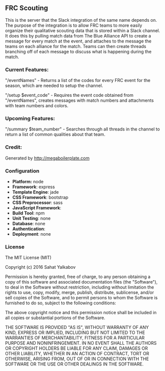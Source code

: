 ## FRC Scouting
This is the server that the Slack integration of the same name depends on. The purpose of the integration is to allow FRC teams to more easily organize their qualitative scouting data that is stored within a Slack channel. It does this by pulling match data from The Blue Alliance API to create a message for every match at the event, and attaches to the message the teams on each alliance for the match. Teams can then create threads branching off of each message to discuss what is happening during the match. 

### Current Features:

"/eventNames" - Returns a list of the codes for every FRC event for the season, which are needed to setup the channel.

"/setup $event_code" - Requires the event code obtained from "/eventNames", creates messages with match numbers and attachments with team numbers and colors.

### Upcoming Features:

"/summary $team_number" - Searches through all threads in the channel to return a list of common qualities about that team.

### Credit:
Generated by http://megaboilerplate.com

### Configuration
- **Platform:** node
- **Framework**: express
- **Template Engine**: jade
- **CSS Framework**: bootstrap
- **CSS Preprocessor**: sass
- **JavaScript Framework**: 
- **Build Tool**: npm
- **Unit Testing**: none
- **Database**: none
- **Authentication**: 
- **Deployment**: none

### License
The MIT License (MIT)

Copyright (c) 2016 Sahat Yalkabov

Permission is hereby granted, free of charge, to any person obtaining a copy of this software and associated documentation files (the "Software"), to deal in the Software without restriction, including without limitation the rights to use, copy, modify, merge, publish, distribute, sublicense, and/or sell copies of the Software, and to permit persons to whom the Software is furnished to do so, subject to the following conditions:

The above copyright notice and this permission notice shall be included in all copies or substantial portions of the Software.

THE SOFTWARE IS PROVIDED "AS IS", WITHOUT WARRANTY OF ANY KIND, EXPRESS OR IMPLIED, INCLUDING BUT NOT LIMITED TO THE WARRANTIES OF MERCHANTABILITY, FITNESS FOR A PARTICULAR PURPOSE AND NONINFRINGEMENT. IN NO EVENT SHALL THE AUTHORS OR COPYRIGHT HOLDERS BE LIABLE FOR ANY CLAIM, DAMAGES OR OTHER LIABILITY, WHETHER IN AN ACTION OF CONTRACT, TORT OR OTHERWISE, ARISING FROM, OUT OF OR IN CONNECTION WITH THE SOFTWARE OR THE USE OR OTHER DEALINGS IN THE SOFTWARE.
